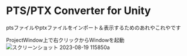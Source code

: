 # PTS/PTX Converter for Unity
ptsファイルやptxファイルをインポート＆表示するためのあれやこれやです

ProjectWindow上で右クリックからWindowを起動
![スクリーンショット 2023-08-19 115850a](https://github.com/masa-ibara/PointCloud-Converter-for-Unity/assets/45252271/34d05992-7a6c-4ff3-abef-1cf066ddd72b)
